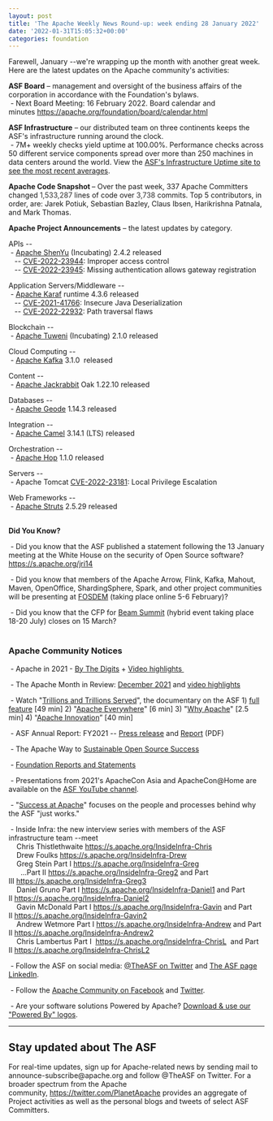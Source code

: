 ```yaml
---
layout: post
title: 'The Apache Weekly News Round-up: week ending 28 January 2022'
date: '2022-01-31T15:05:32+00:00'
categories: foundation
---
```

<p></p><p></p><p></p><p></p><p></p><p></p><p>Farewell, January --we're wrapping up the month with another great week. Here are the latest updates on the Apache
 community's activities:</p><span style="font-weight: 700;">ASF Board</span>&nbsp;– management and oversight of the business affairs of the corporation in accordance with the Foundation's bylaws.<br>&nbsp;- Next Board Meeting: 16 February 2022. Board calendar and minutes&nbsp;<a href="https://apache.org/foundation/board/calendar.html" target="_blank">https://apache.org/foundation/board/calendar.html</a><p></p><p><span style="font-weight: 700;">ASF Infrastructure</span>&nbsp;– our distributed team on three continents keeps the ASF's infrastructure running around the clock.<br>&nbsp;-
 7M+ weekly checks yield uptime at 100.00%. Performance checks across 50 
different service components spread over more than 250 machines in data 
centers around the world. View the <a href="http://www.apache.org/uptime/" target="_blank">ASF's Infrastructure Uptime site to see the most recent averages</a>.<br></p><p><span style="font-weight: 700;">Apache Code Snapshot&nbsp;</span>–
 Over the past week, 337 Apache Committers changed <span style="color: rgb(51, 51, 51);">1,533,287 </span>lines of 
code over <span style="color: rgb(51, 51, 51);">3,738</span> commits. Top 5 contributors, in order, are: Jarek Potiuk, <span>Sebastian Bazley, Claus Ibsen, Harikrishna Patnala, and Mark Thomas.<br></span></p><p><span style="font-weight: 700;"></span></p><p><span style="font-weight: 700;">Apache Project Announcements</span>&nbsp;– the latest updates by category.</p><p>APIs --<br>
&nbsp;- <a href="https://shenyu.apache.org/" target="_blank">Apache </a><span class="il"><a href="https://shenyu.apache.org/" target="_blank">ShenYu</a></span> (Incubating) 2.4.2 released <br>&nbsp;&nbsp; -- <a href="https://s.apache.org/ydl4l" target="_blank">CVE-2022-23944</a>: Improper access control <br>&nbsp;&nbsp; -- <a href="https://s.apache.org/4kaeb" target="_blank">CVE-2022-23945</a>: Missing authentication allows gateway registration&nbsp;
</p><p>Application Servers/Middleware --<br>
&nbsp;- <a href="https://karaf.apache.org/" target="_blank">Apache </a><span class="il"><a href="https://karaf.apache.org/" target="_blank">Karaf</a></span> runtime 4.3.6 released <br>&nbsp;&nbsp; -- <a href="https://s.apache.org/xdnch" target="_blank">CVE-2021-41766</a>: Insecure Java Deserialization <br>&nbsp;&nbsp; -- <a href="https://s.apache.org/b5yar" target="_blank">CVE-2022-22932</a>: Path traversal flaws&nbsp; </p>Blockchain --<br>&nbsp;- <a href="https://tuweni.apache.org/" target="_blank">Apache </a><span class="il"><a href="https://tuweni.apache.org/" target="_blank">Tuweni</a></span> (Incubating) 2.1.0 released <a href="https://tuweni.apache.org/" rel="noreferrer" target="_blank" data-saferedirecturl="https://www.google.com/url?q=https://tuweni.apache.org/&amp;source=gmail&amp;ust=1643461725095000&amp;usg=AOvVaw03vjEGnAp5lLlW1NyhNJAc"></a><p></p><p>Cloud Computing --<br>
&nbsp;- <a href="https://kafka.apache.org/" target="_blank">Apache </a><span class="il"><a href="https://kafka.apache.org/" target="_blank">Kafka</a></span> 3.1.0&nbsp; released&nbsp;</p><p>Content -- <br>&nbsp;- <a href="http://jackrabbit.apache.org/" target="_blank">Apache Jackrabbit</a> <span class="il">Oak</span> 1.22.10 released <br>
</p><p>Databases --<br>
&nbsp;- <a href="http://geode.apache.org/" target="_blank">Apache </a><span class="il"><a href="http://geode.apache.org/" target="_blank">Geode</a></span> 1.14.3 released&nbsp;</p>Integration --<br>&nbsp;- <a href="https://camel.apache.org/" target="_blank">Apache </a><span class="il"><a href="https://camel.apache.org/" target="_blank">Camel</a></span> 3.14.1 (LTS) released&nbsp;<p></p><p>Orchestration --<br>&nbsp;- <a href="http://hop.apache.org/" target="_blank">Apache Hop</a> 1.1.0 released&nbsp;</p><p>Servers --<br>&nbsp;- Apache Tomcat <a href="https://s.apache.org/qrf54" target="_blank">CVE-2022-23181</a>: Local Privilege Escalation&nbsp;</p><p>Web Frameworks --<br>&nbsp;- <a href="https://struts.apache.org/" target="_blank">Apache </a><span class="il"><a href="https://struts.apache.org/" target="_blank">Struts</a></span> 2.5.29 released&nbsp;</p><p></p><p></p><p></p><p></p><p></p><p></p><p><span style="font-weight: 700;"><br>Did You Know?</span><br></p><p>&nbsp;- Did you know that the ASF published a statement following the 13 January
 meeting at the White House on the security of Open Source software? <a target="_blank" class="c-link" data-stringify-link="https://s.apache.org/jri14" data-sk="tooltip_parent" href="https://s.apache.org/jri14" rel="noopener noreferrer" tabindex="-1" data-remove-tab-index="true">https://s.apache.org/jri14</a> </p><p>&nbsp;- Did you know that members of the Apache Arrow, Flink, Kafka, Mahout, 
Maven, OpenOffice, ShardingSphere, Spark, and other project communities 
will be presenting at <a href="https://fosdem.org/" target="_blank">FOSDEM</a> (taking place online 5-6 February)?&nbsp; </p><p>&nbsp;- Did you know that the CFP for <a href="https://beam.apache.org/" target="_blank">Beam Summit</a> (hybrid event taking place 18-20 July) closes on 15 March? <br><br></p><h3>Apache Community Notices</h3><p>&nbsp;- Apache in 2021 - <a href="https://s.apache.org/Apache2021Digits" target="_blank">By The Digits</a> + <a href="https://youtu.be/GU0SV_2tWkU" target="_blank">Video highlights&nbsp;</a></p><p>&nbsp;- The Apache Month in Review: <a href="https://s.apache.org/December2021" target="_blank">December 2021</a> and <a href="https://youtu.be/2xNsILebwHI" target="_blank">video highlights</a></p><p>&nbsp;- Watch "<a href="https://www.youtube.com/watch?v=JUt2nb0mgwg" target="_blank" style="background-color: rgb(255, 255, 255);">Trillions and Trillions Served</a>", the documentary on the ASF 1)&nbsp;<a href="https://www.youtube.com/watch?v=JUt2nb0mgwg" target="_blank" style="background-color: rgb(255, 255, 255);">full feature</a>&nbsp;[49 min] 2) "<a href="https://www.youtube.com/watch?v=nXtIti9jMFI" target="_blank" style="background-color: rgb(255, 255, 255);">Apache Everywhere</a>" [6 min] 3) "<a href="https://www.youtube.com/watch?v=YM5dLvNatRs" target="_blank" style="background-color: rgb(255, 255, 255);">Why Apache</a>" [2.5 min] 4)&nbsp;“<a href="https://www.youtube.com/watch?v=qkvqJaX4S50" target="_blank" style="background-color: rgb(255, 255, 255);">Apache Innovation</a>” [40 min]&nbsp;</p><p>&nbsp;- ASF Annual Report: FY2021 --&nbsp;<a href="https://blogs.apache.org/foundation/entry/the-apache-software-foundation-announces78" target="_blank">Press release</a>&nbsp;and&nbsp;<a href="https://www.apache.org/foundation/docs/FY2021AnnualReport.pdf" target="_blank">Report</a>&nbsp;(PDF)</p><p>&nbsp;- The Apache Way to&nbsp;<a href="https://s.apache.org/GhnI" target="_blank">Sustainable Open Source Success</a>&nbsp;</p><p>&nbsp;-&nbsp;<a href="http://www.apache.org/foundation/reports.html" target="_blank">Foundation Reports and Statements</a><br></p><p>&nbsp;- Presentations from 2021's ApacheCon Asia and ApacheCon@Home are available on the&nbsp;<a href="https://www.youtube.com/c/TheApacheFoundation/" target="_blank" style="background-color: rgb(255, 255, 255);">ASF YouTube channel</a>.</p><p>&nbsp;- "<a href="https://blogs.apache.org/foundation/category/SuccessAtApache" target="_blank">Success at Apache</a>" focuses on the people and processes behind why the ASF "just works."&nbsp;<br></p><div><p>&nbsp;- Inside Infra: the new interview series with members of the ASF infrastructure team --meet&nbsp;<br>&nbsp; &nbsp; Chris Thistlethwaite&nbsp;<a href="https://s.apache.org/InsideInfra-Chris" target="_blank">https://s.apache.org/InsideInfra-Chris</a><br>&nbsp; &nbsp; Drew Foulks&nbsp;<a href="https://s.apache.org/InsideInfra-Drew" rel="noreferrer" target="_blank" data-saferedirecturl="https://www.google.com/url?q=https://s.apache.org/InsideInfra-Drew&amp;source=gmail&amp;ust=1588339104628000&amp;usg=AFQjCNF9dVEn48pV7o9HBG14sP9uprU8Xw">https://s.apache.org/InsideInf<wbr>ra-Drew</a><br>&nbsp; &nbsp; Greg Stein Part I&nbsp;<a href="https://s.apache.org/InsideInfra-Greg" target="_blank">https://s.apache.org/InsideInfra-Greg</a><br>&nbsp; &nbsp; &nbsp; ...Part II&nbsp;<a href="https://s.apache.org/InsideInfra-Greg2" target="_blank">https://s.apache.org/InsideInfra-Greg2</a>&nbsp;and Part III&nbsp;<a href="https://s.apache.org/InsideInfra-Greg3" target="_blank">https://s.apache.org/InsideInfra-Greg3</a><br>&nbsp; &nbsp; Daniel Gruno Part I&nbsp;<a href="https://s.apache.org/InsideInfra-Daniel1" target="_blank">https://s.apache.org/InsideInfra-Daniel1</a>&nbsp;and Part II&nbsp;<a href="https://s.apache.org/InsideInfra-Daniel2" target="_blank">https://s.apache.org/InsideInfra-Daniel2</a><br>&nbsp;&nbsp;&nbsp; Gavin McDonald Part I&nbsp;<a href="https://s.apache.org/InsideInfra-Gavin" target="_blank">https://s.apache.org/InsideInfra-Gavin</a>&nbsp;and Part II&nbsp;<a href="https://s.apache.org/InsideInfra-Gavin2" target="_blank">https://s.apache.org/InsideInfra-Gavin2</a><br>&nbsp;&nbsp;&nbsp; Andrew Wetmore Part I&nbsp;<a href="https://s.apache.org/InsideInfra-Andrew" target="_blank">https://s.apache.org/InsideInfra-Andrew</a>&nbsp;and Part II&nbsp;<a href="https://s.apache.org/InsideInfra-Andrew2" target="_blank">https://s.apache.org/InsideInfra-Andrew2</a><br>&nbsp; &nbsp; Chris Lambertus Part I&nbsp;&nbsp;<a href="https://s.apache.org/InsideInfra-ChrisL" target="_blank">https://s.apache.org/InsideInfra-ChrisL</a>&nbsp; and Part II&nbsp;<a href="https://s.apache.org/InsideInfra-ChrisL2" target="_blank">https://s.apache.org/InsideInfra-ChrisL2</a></p></div><div><p>&nbsp;- Follow the ASF on social media:&nbsp;<a href="https://twitter.com/TheASF" target="_blank">@TheASF on Twitter</a>&nbsp;and&nbsp;<a href="https://www.linkedin.com/company/the-apache-software-foundation" target="_blank">The ASF page LinkedIn</a>.&nbsp;<br></p><p>&nbsp;- Follow the&nbsp;<a href="https://www.facebook.com/ApacheSoftwareFoundation/" target="_blank">Apache Community on Facebook</a>&nbsp;and&nbsp;<a href="https://twitter.com/ApacheCommunity" target="_blank">Twitter</a>.&nbsp;</p></div><div>&nbsp;- Are your software solutions Powered by Apache?&nbsp;<a href="http://www.apache.org/foundation/press/kit/#poweredby" target="_blank">Download &amp; use our "Powered By" logos</a>.<br></div><p><span class="LrzXr"></span><span class="LrzXr"></span></p><div><hr><h2>Stay updated about The ASF</h2><p>For
 real-time updates, sign up for Apache-related news by sending mail to 
announce-subscribe@apache.org and follow @TheASF on Twitter. For a 
broader spectrum from the Apache community,&nbsp;<a href="https://twitter.com/PlanetApache">https://twitter.com/PlanetApache</a>&nbsp;provides an aggregate of Project activities as well as the personal blogs and tweets of select ASF Committers.</p></div><p></p><p></p><p></p><p></p><p></p><p></p><p></p><p></p><p></p><p></p><p></p><p></p><p></p><p></p><p></p><p></p><p></p><p></p><p></p><p></p><p></p><p></p><p></p>
